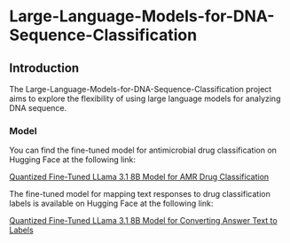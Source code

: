 # Large-Language-Models-for-DNA-Sequence-Classification

## Introduction

The Large-Language-Models-for-DNA-Sequence-Classification project aims to explore the flexibility of using large language models for analyzing DNA sequence.



### Model

You can find the fine-tuned model for antimicrobial drug classification on Hugging Face at the following link:

[Quantized Fine-Tuned LLama 3.1 8B Model for AMR Drug Classification](https://huggingface.co/hyoo14/Meta-Llama-3.1-8B-Instruct-bnb-4bit_DNA_AMR)


The fine-tuned model for mapping text responses to drug classification labels is available on Hugging Face at the following link:

[Quantized Fine-Tuned LLama 3.1 8B Model for Converting Answer Text to Labels](https://huggingface.co/hyoo14/Meta-Llama-3.1-8B-Instruct-bnb-4bit_AnswerToLabel)
